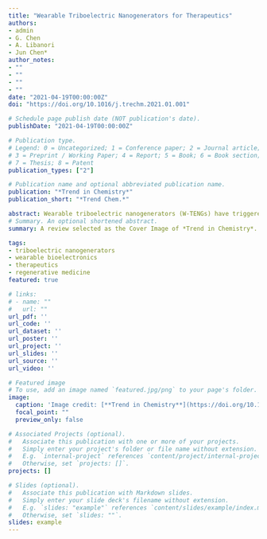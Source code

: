 ```yaml
---
title: "Wearable Triboelectric Nanogenerators for Therapeutics"
authors:
- admin
- G. Chen
- A. Libanori
- Jun Chen*
author_notes:
- ""
- ""
- ""
- ""
date: "2021-04-19T00:00:00Z"
doi: "https://doi.org/10.1016/j.trechm.2021.01.001"

# Schedule page publish date (NOT publication's date).
publishDate: "2021-04-19T00:00:00Z"

# Publication type.
# Legend: 0 = Uncategorized; 1 = Conference paper; 2 = Journal article;
# 3 = Preprint / Working Paper; 4 = Report; 5 = Book; 6 = Book section;
# 7 = Thesis; 8 = Patent
publication_types: ["2"]

# Publication name and optional abbreviated publication name.
publication: "*Trend in Chemistry*"
publication_short: "*Trend Chem.*"

abstract: Wearable triboelectric nanogenerators (W-TENGs) have triggered considerable attention in light of their broad and diverse biomedical applications, from biomonitoring to therapeutics. In this review, we summarize the use of W-TENGs for self-powered/self-administered therapeutic interventions, classifying them on the basis of materials chemistry, working mechanism, and advanced device design. Specifically, we discuss the use of various W-TENG-based devices in drug delivery, muscle stimulation, tissue regeneration, and assistive therapy. We end the review by discussing academic and industrial trends for W-TENGs in the future of therapeutic devices. This review showcases the significant potential of W-TENGs as an emerging technological platform that will permeate many medical fields.
# Summary. An optional shortened abstract.
summary: A review selected as the Cover Image of *Trend in Chemistry*.

tags:
- triboelectric nanogenerators
- wearable bioelectronics
- therapeutics
- regenerative medicine
featured: true

# links:
# - name: ""
#   url: ""
url_pdf: ''
url_code: ''
url_dataset: ''
url_poster: ''
url_project: ''
url_slides: ''
url_source: ''
url_video: ''

# Featured image
# To use, add an image named `featured.jpg/png` to your page's folder. 
image:
  caption: 'Image credit: [**Trend in Chemistry**](https://doi.org/10.1016/j.trechm.2021.01.001)'
  focal_point: ""
  preview_only: false

# Associated Projects (optional).
#   Associate this publication with one or more of your projects.
#   Simply enter your project's folder or file name without extension.
#   E.g. `internal-project` references `content/project/internal-project/index.md`.
#   Otherwise, set `projects: []`.
projects: []

# Slides (optional).
#   Associate this publication with Markdown slides.
#   Simply enter your slide deck's filename without extension.
#   E.g. `slides: "example"` references `content/slides/example/index.md`.
#   Otherwise, set `slides: ""`.
slides: example
---
```


